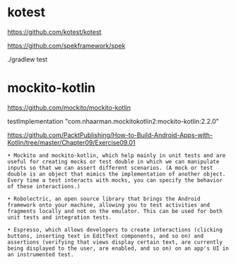 # kotest
https://github.com/kotest/kotest

https://github.com/spekframework/spek

./gradlew test



# mockito-kotlin
https://github.com/mockito/mockito-kotlin

testImplementation "com.nhaarman.mockitokotlin2:mockito-kotlin:2.2.0"

https://github.com/PacktPublishing/How-to-Build-Android-Apps-with-Kotlin/tree/master/Chapter09/Exercise09.01

```
• Mockito and mockito-kotlin, which help mainly in unit tests and are useful for creating mocks or test double in which we can manipulate inputs so that we can assert different scenarios. (A mock or test double is an object that mimics the implementation of another object. Every time a test interacts with mocks, you can specify the behavior of these interactions.)

• Robolectric, an open source library that brings the Android framework onto your machine, allowing you to test activities and fragments locally and not on the emulator. This can be used for both unit tests and integration tests.

• Espresso, which allows developers to create interactions (clicking buttons, inserting text in EditText components, and so on) and assertions (verifying that views display certain text, are currently being displayed to the user, are enabled, and so on) on an app's UI in an instrumented test.
```
